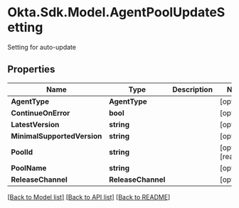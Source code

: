 # Okta.Sdk.Model.AgentPoolUpdateSetting
Setting for auto-update

## Properties

Name | Type | Description | Notes
------------ | ------------- | ------------- | -------------
**AgentType** | **AgentType** |  | [optional] 
**ContinueOnError** | **bool** |  | [optional] 
**LatestVersion** | **string** |  | [optional] 
**MinimalSupportedVersion** | **string** |  | [optional] 
**PoolId** | **string** |  | [optional] [readonly] 
**PoolName** | **string** |  | [optional] 
**ReleaseChannel** | **ReleaseChannel** |  | [optional] 

[[Back to Model list]](../README.md#documentation-for-models) [[Back to API list]](../README.md#documentation-for-api-endpoints) [[Back to README]](../README.md)


